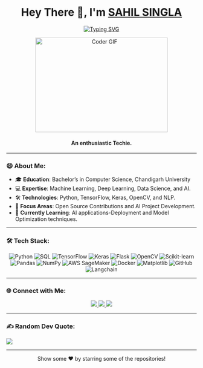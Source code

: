 <h1 align="center">Hey There 👋, I'm <a href="https://www.linkedin.com/in/sahil-singla-5166ab238/"> SAHIL SINGLA </a></h1>

<p align="center">
<a href="https://git.io/typing-svg"><img src="https://readme-typing-svg.herokuapp.com?font=Fira+Code&duration=500&pause=1000&color=482CF7&background=BF210000&width=435&lines=Data+Scientist+and+AI+Enthusiast;Open-Source+Contributor;Deep+Learning+Innovator;Keen+to+Solve+Challenging+Problems" alt="Typing SVG" /></a>
</p>

<p align="center">
<img alt="Coder GIF" height=250 width=350 src="https://physicsgurukul.files.wordpress.com/2019/02/character-1.gif" />
</p>

<h4 align="center">An enthusiastic Techie.</h4>

---

### 😄 About Me:
- 🎓 **Education**: Bachelor’s in Computer Science, Chandigarh University 
- 💻 **Expertise**: Machine Learning, Deep Learning, Data Science, and AI.
- 🛠️ **Technologies**: Python, TensorFlow, Keras, OpenCV, and NLP.
- 🔭 **Focus Areas**: Open Source Contributions and AI Project Development.
- 🌱 **Currently Learning**: AI applications-Deployment and Model Optimization techniques.
  
---

### 🛠️ Tech Stack:
<p align="center">
<img alt="Python" src="https://img.shields.io/badge/python-%23fca9ae.svg?style=for-the-badge&logo=python&logoColor=140200"/>
<img alt="SQL" src="https://img.shields.io/badge/sql-%2300843e.svg?style=for-the-badge&logo=mysql&logoColor=white"/>
<img alt="TensorFlow" src="https://img.shields.io/badge/TensorFlow-%23e4626b.svg?style=for-the-badge&logo=TensorFlow&logoColor=140200"/>
<img alt="Keras" src="https://img.shields.io/badge/Keras-%23d00000.svg?style=for-the-badge&logo=Keras&logoColor=white"/>
<img alt="Flask" src="https://img.shields.io/badge/Flask-%23e4626b.svg?style=for-the-badge&logo=flask&logoColor=140200"/>
<img alt="OpenCV" src="https://img.shields.io/badge/OpenCV-%23f2ca61.svg?style=for-the-badge&logo=OpenCV&logoColor=140200"/>
<img alt="Scikit-learn" src="https://img.shields.io/badge/ScikitLearn-%23ffd2ce.svg?style=for-the-badge&logo=scikit-learn&logoColor=140200"/>
<img alt="Pandas" src="https://img.shields.io/badge/Pandas-%23150458.svg?style=for-the-badge&logo=pandas&logoColor=white"/>
<img alt="NumPy" src="https://img.shields.io/badge/NumPy-%23013243.svg?style=for-the-badge&logo=numpy&logoColor=white"/>
<img alt="AWS SageMaker" src="https://img.shields.io/badge/AWS%20SageMaker-%23FF9900.svg?style=for-the-badge&logo=amazon-aws&logoColor=white"/>
<img alt="Docker" src="https://img.shields.io/badge/Docker-%232496ED.svg?style=for-the-badge&logo=docker&logoColor=white"/>
<img alt="Matplotlib" src="https://img.shields.io/badge/Matplotlib-%23fca9ae.svg?style=for-the-badge&logo=plotly&logoColor=140200"/>
<img alt="GitHub" src="https://img.shields.io/badge/GitHub-%23e4626b.svg?style=for-the-badge&logo=github&logoColor=140200"/>
<img alt="Langchain" src="https://img.shields.io/badge/Langchain-%23FF8800.svg?style=for-the-badge&logo=chatgpt&logoColor=white"/>
</p>


---

### 🌐 Connect with Me:
<p align="center">
<a href="https://www.linkedin.com/in/sahil-singla-5166ab238/">
  <img src="https://img.shields.io/badge/LinkedIn-0077B5?style=for-the-badge&logo=linkedin&logoColor=white" /> 
 </a> 
<a href="mailto:sahilsinglaktr@gmail.com">
  <img src="https://img.shields.io/badge/Gmail-D14836?style=for-the-badge&logo=gmail&logoColor=white" />
</a>
<a href="https://github.com/sahilsingla">
  <img src="https://img.shields.io/badge/GitHub-100000?style=for-the-badge&logo=github&logoColor=white" />
</a>
</p>

---

### ✍️ Random Dev Quote:
![](https://quotes-github-readme.vercel.app/api?quote=In%20God%20we%20trust.%20All%20others%20must%20bring%20data.&author=W.%20Edwards%20Deming&type=horizontal&theme=radical)


---

<p align="center">
Show some ❤️ by starring some of the repositories!
</p>

